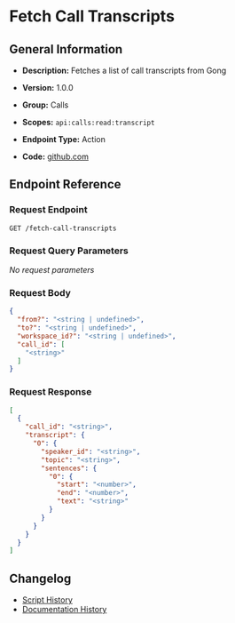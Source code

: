 <!-- BEGIN GENERATED CONTENT -->
# Fetch Call Transcripts

## General Information

- **Description:** Fetches a list of call transcripts from Gong

- **Version:** 1.0.0
- **Group:** Calls
- **Scopes:** `api:calls:read:transcript`
- **Endpoint Type:** Action
- **Code:** [github.com](https://github.com/NangoHQ/integration-templates/tree/main/integrations/gong/actions/fetch-call-transcripts.ts)


## Endpoint Reference

### Request Endpoint

`GET /fetch-call-transcripts`

### Request Query Parameters

_No request parameters_

### Request Body

```json
{
  "from?": "<string | undefined>",
  "to?": "<string | undefined>",
  "workspace_id?": "<string | undefined>",
  "call_id": [
    "<string>"
  ]
}
```

### Request Response

```json
[
  {
    "call_id": "<string>",
    "transcript": {
      "0": {
        "speaker_id": "<string>",
        "topic": "<string>",
        "sentences": {
          "0": {
            "start": "<number>",
            "end": "<number>",
            "text": "<string>"
          }
        }
      }
    }
  }
]
```

## Changelog

- [Script History](https://github.com/NangoHQ/integration-templates/commits/main/integrations/gong/actions/fetch-call-transcripts.ts)
- [Documentation History](https://github.com/NangoHQ/integration-templates/commits/main/integrations/gong/actions/fetch-call-transcripts.md)

<!-- END  GENERATED CONTENT -->

